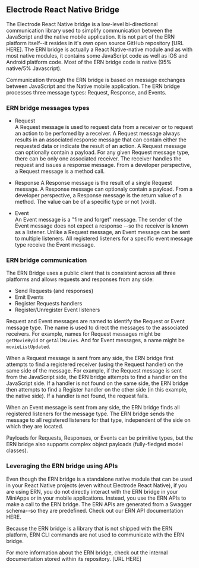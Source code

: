 ## Electrode React Native Bridge

The Electrode React Native bridge is a low-level bi-directional communication library used to simplify communication between the JavaScript and the native mobile application. It is not part of the ERN platform itself--it resides in it's own open source GitHub repository [URL HERE]. The ERN bridge is actually a React Native-native module and as with most native modules, it contains some JavaScript code as well as iOS and Android platform code. Most of the ERN bridge code is native (95% native/5% Javascript).

Communication through the ERN bridge is based on message exchanges between JavaScript and the Native mobile application. The ERN bridge processes three message types: Request, Response, and Events.

### ERN bridge messages types

- Request  
A Request message is used to request data from a receiver or to request an action to be perfomed by a receiver. A Request message always results in an associated response message that can contain either the requested data or indicate the result of an action. A Request message can optionally contain a payload. For any given Request message type, there can be only one associated receiver. The receiver handles the request and issues a response message. From a developer perspective, a Request message is a method call.

- Response
A Response message is the result of a single Request message. A Response message can optionaly contain a payload.  From a developer perspective, a Response message is the return value of a method. The value can be of a specific type or not (void).

- Event  
An Event message is a "fire and forget" message. The sender of the Event message does not expect a response --so the receiver is known as a listener. Unlike a Request message, an Event message can be sent to multiple listeners. All registered listeners for a specific event message type receive the Event message.

### ERN bridge communication

The ERN Bridge uses a public client that is consistent across all three platforms and allows requests and responses from any side:

- Send Requests (and responses)
- Emit Events
- Register Requests handlers
- Register/Unregister Event listeners

Request and Event messages are named to identify the Request or Event message type. The name is used to direct the messages to the associated receivers. For example, names for Request messages might be `getMovieById` or `getAllMovies`. And for Event messages, a name might be `movieListUpdated`.

When a Request message is sent from any side, the ERN bridge first attempts to find a registered receiver (using the Request handler) on the same side of the message. For example, if the Request message is sent from the JavaScript side, the ERN bridge attempts to find a handler on the JavaScript side. If a handler is not found on the same side, the ERN bridge then attempts to find a Register handler on the other side (in this example, the native side). If a handler is not found, the request fails.

When an Event message is sent from any side, the ERN bridge finds all registered listeners for the message type. The ERN bridge sends the message to all registered listeners for that type, independent of the side on which they are located.

Payloads for Requests, Responses, or Events can be primitive types, but the ERN bridge also supports complex object payloads (fully-fledged model classes).

### Leveraging the ERN bridge using APIs

Even though the ERN bridge is a standalone native module that can be used in your React Native projects (even without Electrode React Native), if you are using ERN, you do not directly interact with the ERN bridge in your MiniApps or in your mobile applications. Instead, you use the ERN APIs to make a call to the ERN bridge. The ERN APIs are generated from a Swagger schema--so they are predefined. Check out our ERN API documentation HERE.

Because the ERN bridge is a library that is not shipped with the ERN platform, ERN CLI commands are not used to communicate with the ERN bridge.

For more information about the ERN bridge, check out the internal documentation stored within its repository. [URL HERE]
